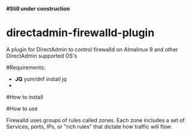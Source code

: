 **#Still under construction**

# directadmin-firewalld-plugin
A plugin for DirectAdmin to control firewalld on Almalinux 9 and other DirectAdmin supported OS's

#Requirements:
- **JQ**
    yum/dnf install jq
- 


#How to install



#How to use

Firewalld uses groups of rules called zones. Each zone includes a set of Services, ports, IPs, or "rich rules" that dictate how traffic will flow.

